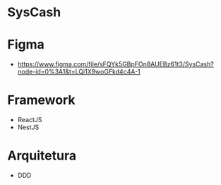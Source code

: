 # SysCash



# Figma
- https://www.figma.com/file/sFQYk5GBpFOn8AUEBz61t3/SysCash?node-id=0%3A1&t=LQi1X9woGFkd4c4A-1


# Framework
- ReactJS
- NestJS

# Arquitetura
- DDD
